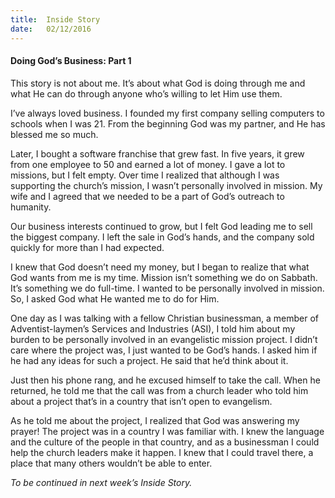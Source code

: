 ```yaml
---
title:  Inside Story
date:   02/12/2016
---
```


#### Doing God’s Business: Part 1

This story is not about me. It’s about what God is doing through me and what He can do through anyone who’s willing to let Him use them.

I’ve always loved business. I founded my first company selling computers to schools when I was 21. From the beginning God was my partner, and He has blessed me so much.

Later, I bought a software franchise that grew fast. In five years, it grew from one employee to 50 and earned a lot of money. I gave a lot to missions, but I felt empty. Over time I realized that although I was supporting the church’s mission, I wasn’t personally involved in mission. My wife and I agreed that we needed to be a part of God’s outreach to humanity.

Our business interests continued to grow, but I felt God leading me to sell the biggest company. I left the sale in God’s hands, and the company sold quickly for more than I had expected.

I knew that God doesn’t need my money, but I began to realize that what God wants from me is my time. Mission isn’t something we do on Sabbath. It’s something we do full-time. I wanted to be personally involved in mission. So, I asked God what He wanted me to do for Him.

One day as I was talking with a fellow Christian businessman, a member of Adventist-laymen’s Services and Industries (ASI), I told him about my burden to be personally involved in an evangelistic mission project. I didn’t care where the project was, I just wanted to be God’s hands. I asked him if he had any ideas for such a project. He said that he’d think about it.

Just then his phone rang, and he excused himself to take the call. When he returned, he told me that the call was from a church leader who told him about a project that’s in a country that isn’t open to evangelism.

As he told me about the project, I realized that God was answering my prayer! The project was in a country I was familiar with. I knew the language and the culture of the people in that country, and as a businessman I could help the church leaders make it happen. I knew that I could travel there, a place that many others wouldn’t be able to enter.

*To be continued in next week’s Inside Story.*
